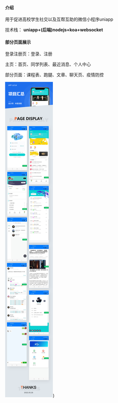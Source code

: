 #### 介绍
用于促进高校学生社交以及互帮互助的微信小程序uniapp

技术栈： **uniapp+(后端)nodejs+koa+websocket** 

#### 部分页面展示
登录注册页：登录、注册

主页：首页、同学列表、最近消息、个人中心

部分页面：课程表、跑腿、文章、聊天页、疫情防控


![页面整合](static/icon/%E6%A0%A1%E5%9B%AD.png))
